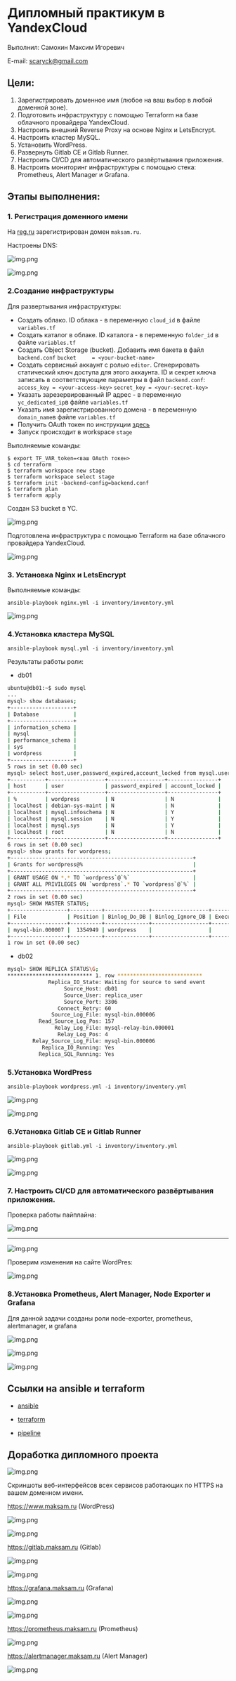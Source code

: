 # Дипломный практикум в YandexCloud

Выполнил: Cамохин Максим Игоревич

E-mail: scaryck@gmail.com

## Цели:

1. Зарегистрировать доменное имя (любое на ваш выбор в любой доменной зоне).
2. Подготовить инфраструктуру с помощью Terraform на базе облачного провайдера YandexCloud.
3. Настроить внешний Reverse Proxy на основе Nginx и LetsEncrypt.
4. Настроить кластер MySQL.
5. Установить WordPress.
6. Развернуть Gitlab CE и Gitlab Runner.
7. Настроить CI/CD для автоматического развёртывания приложения.
8. Настроить мониторинг инфраструктуры с помощью стека: Prometheus, Alert Manager и Grafana.

## Этапы выполнения:

### 1. Регистрация доменного имени

На [reg.ru](https://reg.ru) зарегистрирован домен `maksam.ru`.

Настроены DNS:

![img.png](https://github.com/mksamm/devops-netology-diplom/blob/master/images/diplom.PNG)

![img.png](https://github.com/mksamm/devops-netology-diplom/blob/master/images/dns.jpg)

### 2.Создание инфраструктуры

Для развертывания инфраструктуры:
- Создать облако. ID облака - в переменную `cloud_id` в файле `variables.tf` 
- Создать каталог в облаке. ID каталога - в переменную `folder_id` в файле `variables.tf`
- Создать Object Storage (bucket). Добавить имя бакета в файл `backend.conf` `bucket     = <your-bucket-name>`
- Создать сервисный аккаунт с ролью `editor`. Сгенерировать статический ключ доступа для этого аккаунта. ID и секрет ключа записать в соответствующие параметры в файл `backend.conf`: `access_key = <your-access-key>` `secret_key = <your-secret-key>`
- Указать зарезервированный IP адрес - в переменную `yc_dedicated_ip`в файле `variables.tf`
- Указать имя зарегистрированного домена - в переменную `domain_name`в файле `variables.tf`
- Получить OAuth токен по инструкции [здесь](https://cloud.yandex.ru/docs/iam/concepts/authorization/oauth-token) 
- Запуск происходит в workspace `stage`

Выполняемые команды:

```
$ export TF_VAR_token=<ваш OAuth токен>
$ cd terraform
$ terraform workspace new stage
$ terraform workspace select stage 
$ terraform init -backend-config=backend.conf
$ terraform plan
$ terraform apply
```
Создан S3 bucket в YC.

![img.png](https://github.com/mksamm/devops-netology-diplom/blob/master/images/bucket.jpg)

Подготовлена инфраструктура с помощью Terraform на базе облачного провайдера YandexCloud.

![img.png](https://github.com/mksamm/devops-netology-diplom/blob/master/images/%D0%B8%D0%BD%D1%84%D1%80%D0%B0%D1%81%D1%82%D1%80%D1%83%D0%BA%D1%82%D1%83%D1%80%D0%B0.jpg)

### 3. Установка Nginx и LetsEncrypt

Выполняемые команды:

`ansible-playbook nginx.yml -i inventory/inventory.yml`

![img.png](https://github.com/mksamm/devops-netology-diplom/blob/master/images/%D0%A1%D0%BD%D0%B8%D0%BC%D0%BE%D0%BA%20%D1%8D%D0%BA%D1%80%D0%B0%D0%BD%D0%B0%202022-10-24%20%D0%B2%2021.19.33.png)

### 4.Установка кластера MySQL

`ansible-playbook mysql.yml -i inventory/inventory.yml`

Результаты работы роли:

* db01
```bash 
ubuntu@db01:~$ sudo mysql
...
mysql> show databases;
+--------------------+
| Database           |
+--------------------+
| information_schema |
| mysql              |
| performance_schema |
| sys                |
| wordpress          |
+--------------------+
5 rows in set (0.00 sec)
mysql> select host,user,password_expired,account_locked from mysql.user;
+-----------+------------------+------------------+----------------+
| host      | user             | password_expired | account_locked |
+-----------+------------------+------------------+----------------+
| %         | wordpress        | N                | N              |
| localhost | debian-sys-maint | N                | N              |
| localhost | mysql.infoschema | N                | Y              |
| localhost | mysql.session    | N                | Y              |
| localhost | mysql.sys        | N                | Y              |
| localhost | root             | N                | N              |
+-----------+------------------+------------------+----------------+
6 rows in set (0.00 sec)
mysql> show grants for wordpress;
+----------------------------------------------------------+
| Grants for wordpress@%                                   |
+----------------------------------------------------------+
| GRANT USAGE ON *.* TO `wordpress`@`%`                    |
| GRANT ALL PRIVILEGES ON `wordpress`.* TO `wordpress`@`%` |
+----------------------------------------------------------+
2 rows in set (0.00 sec)
mysql> SHOW MASTER STATUS;
+------------------+----------+--------------+------------------+-------------------+
| File             | Position | Binlog_Do_DB | Binlog_Ignore_DB | Executed_Gtid_Set |
+------------------+----------+--------------+------------------+-------------------+
| mysql-bin.000007 |  1354949 | wordpress    |                  |                   |
+------------------+----------+--------------+------------------+-------------------+
1 row in set (0.00 sec)
```
* db02
```bash
mysql> SHOW REPLICA STATUS\G;
*************************** 1. row ***************************
             Replica_IO_State: Waiting for source to send event
                  Source_Host: db01
                  Source_User: replica_user
                  Source_Port: 3306
                Connect_Retry: 60
              Source_Log_File: mysql-bin.000006
          Read_Source_Log_Pos: 157
               Relay_Log_File: mysql-relay-bin.000001
                Relay_Log_Pos: 4
        Relay_Source_Log_File: mysql-bin.000006
           Replica_IO_Running: Yes
          Replica_SQL_Running: Yes

```
### 5.Установка WordPress

`ansible-playbook wordpress.yml -i inventory/inventory.yml`

![img.png](https://github.com/mksamm/devops-netology-diplom/blob/master/images/%D0%A1%D0%BD%D0%B8%D0%BC%D0%BE%D0%BA%20%D1%8D%D0%BA%D1%80%D0%B0%D0%BD%D0%B0%202022-10-24%20%D0%B2%2021.26.47.png)

![img.png](https://github.com/mksamm/devops-netology-diplom/blob/master/images/%D0%A1%D0%BD%D0%B8%D0%BC%D0%BE%D0%BA%20%D1%8D%D0%BA%D1%80%D0%B0%D0%BD%D0%B0%202022-10-24%20%D0%B2%2021.26.55.png)

### 6.Установка Gitlab CE и Gitlab Runner

`ansible-playbook gitlab.yml -i inventory/inventory.yml`

![img.png](https://github.com/mksamm/devops-netology-diplom/blob/master/images/diplom5.PNG)

![img.png](https://github.com/mksamm/devops-netology-diplom/blob/master/images/%D0%A1%D0%BD%D0%B8%D0%BC%D0%BE%D0%BA%20%D1%8D%D0%BA%D1%80%D0%B0%D0%BD%D0%B0%202022-10-23%20%D0%B2%2018.48.59.png)

### 7. Настроить CI/CD для автоматического развёртывания приложения.

Проверка работы пайплайна:

![img.png](https://github.com/mksamm/devops-netology-diplom/blob/master/images/%D0%A1%D0%BD%D0%B8%D0%BC%D0%BE%D0%BA%20%D1%8D%D0%BA%D1%80%D0%B0%D0%BD%D0%B0%202022-10-23%20%D0%B2%2018.47.24.png)

___

![img.png](https://github.com/mksamm/devops-netology-diplom/blob/master/images/%D0%A1%D0%BD%D0%B8%D0%BC%D0%BE%D0%BA%20%D1%8D%D0%BA%D1%80%D0%B0%D0%BD%D0%B0%202022-10-23%20%D0%B2%2020.00.22.png)

Проверим изменения на сайте WordPres:

![img.png](https://github.com/mksamm/devops-netology-diplom/blob/master/images/%D0%A1%D0%BD%D0%B8%D0%BC%D0%BE%D0%BA%20%D1%8D%D0%BA%D1%80%D0%B0%D0%BD%D0%B0%202022-10-23%20%D0%B2%2018.47.39.png)

### 8.Установка Prometheus, Alert Manager, Node Exporter и Grafana

Для данной задачи созданы роли node-exporter, prometheus, alertmanager, и grafana

![img.png](https://github.com/mksamm/devops-netology-diplom/blob/master/images/%D0%A1%D0%BD%D0%B8%D0%BC%D0%BE%D0%BA%20%D1%8D%D0%BA%D1%80%D0%B0%D0%BD%D0%B0%202022-10-23%20%D0%B2%2018.48.41.png)

![img.png](https://github.com/mksamm/devops-netology-diplom/blob/master/images/diplom1200.jpg)

![img.png](https://github.com/mksamm/devops-netology-diplom/blob/master/images/diplom7.PNG)

## Ссылки на ansible и terraform 

- [ansible](https://github.com/mksamm/devops-netology-diplom/tree/master/src/ansible)

- [terraform](https://github.com/mksamm/devops-netology-diplom/tree/master/src/terraform)

- [pipeline](https://github.com/mksamm/devops-netology-diplom/blob/master/src/gitlab-ci.yml)

## Доработка дипломного проекта

![img.png](https://github.com/mksamm/devops-netology-diplom/blob/master/images/%D0%A1%D0%BD%D0%B8%D0%BC%D0%BE%D0%BA%20%D1%8D%D0%BA%D1%80%D0%B0%D0%BD%D0%B0%202022-10-24%20%D0%B2%2021.32.36.png) 

Скриншоты веб-интерфейсов всех сервисов работающих по HTTPS на вашем доменном имени.

https://www.maksam.ru (WordPress)

![img.png](https://github.com/mksamm/devops-netology-diplom/blob/master/images/%D0%A1%D0%BD%D0%B8%D0%BC%D0%BE%D0%BA%20%D1%8D%D0%BA%D1%80%D0%B0%D0%BD%D0%B0%202022-10-24%20%D0%B2%2021.31.01.png)

![img.png](https://github.com/mksamm/devops-netology-diplom/blob/master/images/%D0%A1%D0%BD%D0%B8%D0%BC%D0%BE%D0%BA%20%D1%8D%D0%BA%D1%80%D0%B0%D0%BD%D0%B0%202022-10-24%20%D0%B2%2021.31.10.png)

https://gitlab.maksam.ru (Gitlab)

![img.png](https://github.com/mksamm/devops-netology-diplom/blob/master/images/%D0%A1%D0%BD%D0%B8%D0%BC%D0%BE%D0%BA%20%D1%8D%D0%BA%D1%80%D0%B0%D0%BD%D0%B0%202022-10-24%20%D0%B2%2022.21.05.png)

![img.png](https://github.com/mksamm/devops-netology-diplom/blob/master/images/%D0%A1%D0%BD%D0%B8%D0%BC%D0%BE%D0%BA%20%D1%8D%D0%BA%D1%80%D0%B0%D0%BD%D0%B0%202022-10-24%20%D0%B2%2022.21.14.png)

https://grafana.maksam.ru (Grafana)

![img.png](https://github.com/mksamm/devops-netology-diplom/blob/master/images/%D0%A1%D0%BD%D0%B8%D0%BC%D0%BE%D0%BA%20%D1%8D%D0%BA%D1%80%D0%B0%D0%BD%D0%B0%202022-10-24%20%D0%B2%2021.36.50.png)

![img.png](https://github.com/mksamm/devops-netology-diplom/blob/master/images/%D0%A1%D0%BD%D0%B8%D0%BC%D0%BE%D0%BA%20%D1%8D%D0%BA%D1%80%D0%B0%D0%BD%D0%B0%202022-10-24%20%D0%B2%2021.37.00.png)

https://prometheus.maksam.ru (Prometheus)

![img.png](https://github.com/mksamm/devops-netology-diplom/blob/master/images/%D0%A1%D0%BD%D0%B8%D0%BC%D0%BE%D0%BA%20%D1%8D%D0%BA%D1%80%D0%B0%D0%BD%D0%B0%202022-10-24%20%D0%B2%2021.53.51.png)

https://alertmanager.maksam.ru (Alert Manager)

![img.png](https://github.com/mksamm/devops-netology-diplom/blob/master/images/%D0%A1%D0%BD%D0%B8%D0%BC%D0%BE%D0%BA%20%D1%8D%D0%BA%D1%80%D0%B0%D0%BD%D0%B0%202022-10-24%20%D0%B2%2021.58.34.png)

